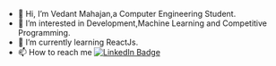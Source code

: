 - 👋 Hi, I’m Vedant Mahajan,a Computer Engineering Student.
- 👀 I’m interested in Development,Machine Learning and Competitive Programming.
- 🌱 I’m currently learning ReactJs.
- 📫 How to reach me  [![LinkedIn Badge](https://img.shields.io/badge/LinkedIn-0077B5?style=for-the-badge&logo=linkedin&logoColor=white)](https://www.linkedin.com/in/vedant-mahajan-774bb017a/)

<!---
vedantm11/vedantm11 is a ✨ special ✨ repository because its `README.md` (this file) appears on your GitHub profile.
You can click the Preview link to take a look at your changes.
--->

